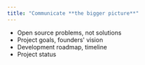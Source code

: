 ```yaml
---
title: "Communicate **the bigger picture**"
---
```


* Open source problems, not solutions
* Project goals, founders' vision
* Development roadmap, timeline
* Project status
